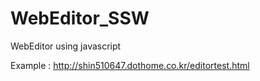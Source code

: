 # WebEditor_SSW

WebEditor using javascript

Example : http://shin510647.dothome.co.kr/editortest.html
